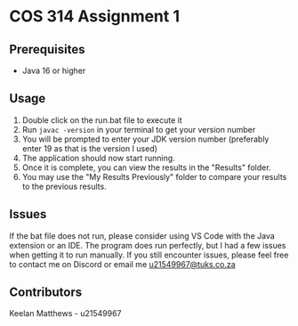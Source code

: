 # COS 314 Assignment 1


## Prerequisites

- Java 16 or higher


## Usage

1. Double click on the run.bat file to execute it
2. Run ```javac -version``` in your terminal to get your version number
3. You will be prompted to enter your JDK version number (preferably enter 19 as that is the version I used)
4. The application should now start running.
5. Once it is complete, you can view the results in the "Results" folder.
6. You may use the "My Results Previously" folder to compare your results to the previous results.

## Issues
If the bat file does not run, please consider using VS Code with the Java extension or an IDE. The program does run perfectly,
but I had a few issues when getting it to run manually. If you still encounter issues, please feel free to contact me on Discord
or email me u21549967@tuks.co.za

## Contributors

Keelan Matthews - u21549967